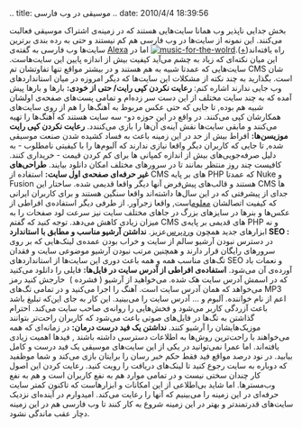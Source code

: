 .. title: موسیقی در وب فارسی‌ .. date: 2010/4/4 18:39:56

بخش جدایی نا‌پذیر وب همانا سایت‌هایی هستند که در زمینه‌ی اشتراک موسیقی
فعالبت می‌کنند‌. این نمونه از سایت‌ها در وب فارسی هم کم نیستند و حتی به
رده بندی برترین سایت‌ها وب فارسی به گفته‌ی
[Alexa](http://www.alexa.com/) راه
یافته‌اند([+](http://www.alexa.com/topsites/countries;0/IR))‌.[![](http://shahinism.files.wordpress.com/2010/04/ist2_1377739-music-for-the-wolrd.jpg?w=300 "music-for-the-wolrd")](http://shahinism.files.wordpress.com/2010/04/ist2_1377739-music-for-the-wolrd.jpg)
اما در این میان نکته‌ای که زیاد به چشم می‌آید کیفیت بیش از اندازه پایین
این سایت‌هاست‌. سایت‌هایی که عمدتا شبیه به هم هستند و در بیشتر مواقع
تنها تفاوتشان تم CMS شان است‌. بگذارید به چند نکته از مشکلات این سایت‌ها
که دیگر امروزه در میان استاندارد‌های وب جایی ندارند اشاره کنم‌: **رعایت
نکردن کپی رایت‌/ حتی از خودی‌:** بارها و بارها پیش آمده که به چند سایت
مختلف از این دست سر زده‌ام و تمامی پست‌های صفحه‌ی اولشان شبیه هم بوده‌,
تا جایی که حتی عکس مربوط به آهنگ‌ها را هم از روی سایت‌های همکارشان کپی
می‌کنند‌. در واقع در این حوزه دو‌- سه سایت هستند که آهنگ‌ها را تهیه
می‌کنند و ما‌بقی سایت‌ها نقش آینه‌ی آن‌ها را بازی می‌کنندد‌. **رعایت
نکردن کپی رایت موزیسن‌ها‌:** افراط بیش از حد در این زمینه باعث به فساد
کشیده شدن صنعت موسیقی شده‌, تا جایی که کاربران دیگر واقعا نیازی ندارند
که آلبوم‌ها را با کیفیتی نامطلوب‌ - به دلیل صرفه‌جویی‌های بیش از اندازه
کمپانی ها برای کم کردن قیمت - خریداری کنند‌. کافیست چند روز منتظر بمانند
تا در سرور‌های مختلف امکان دانلود بیایند‌. **طراحی‌های غیر حرفه‌ای
صفحه‌ی اول سایت‌:** استفاده از CMS های بر پایه PHP که عمدتا Nuke و
Fusion هستند و قالب‌های پیش‌فرض آنها دیگر واقعا قدیمی شده‌. ساختار این
CMS ها جدای از پیشرفتی که در این سال‌ها داشته‌اند واقعا سنگین هستند و
برای کاربران ایرانی که کیفیت اتصالشان
[معلوم](http://shahinism.wordpress.com/2010/03/29/%d8%a7%db%8c%d8%b1%d8%a7%d9%86%e2%80%8c-%d9%be%db%8c%d8%b4-%d8%a8%d9%87-%d8%b3%d9%88%db%8c-%d8%b9%d8%b5%d8%b1-%d9%87%d8%ac%d8%b1-%d8%af%d9%88%d8%b1%d8%a7%d9%86-%d8%a7%d8%b1%d8%aa%d8%a8%d8%a7%d8%b7/)است‌,
واقعا زجر‌آور‌. از طرفی دیگر استفاده‌ی افراطی از عکس‌ها و بنر‌ها در
سایز‌های بزرگ در جا‌های مختلف سایت نیز سرعت لود صفحات را به میزان زیادی
کاهش می‌دهد‌. توجه کنید که گفتم CMS های قدیمی بر پایه‌ی PHP و نه
ابزار‌های جدید همچون [ورد‌پرس‌](http://wordpress.org)عزیز. **نداشتن
آرشیو مناسب و مطابق با استاندارد SEO :** در دسترس نبودن آرشیو سالم از
سایت و خراب بودن عمده‌ی لینک‌هایی که بر روی سرور‌های رایگان قرار دارند و
همچنین مرتب نبودن آرشیو موضوعی سایت و فقدان تگ‌های مناسب همه و همه باعث
دوری این سایت‌ها از استاندارد‌های SEO و نعمات باد آورده‌ی آن می‌شود‌.
**استفاده‌ی افراطی از آدرس سایت در فایل‌ها‌:** فایلی را دانلود می‌کنید
که در اسمش آدرس سایت هک شده‌. می‌خواهید از آرشیو ( فشرده )  خارجش کنید
رمز می‌خواهد که همان آدرس سایت است‌. آهنگ را اجرا می‌کنید و در تمامی
تگ‌های MP3 اعم از نام خواننده‌. آلبوم و ... آدرس سایت را می‌بینید‌. این
کار به جای این‌که تبلیغ باشد باعث آزردگی کاربر می‌شود و فحش‌هایی را
روانه‌ی صاحب سایت می‌کند‌. احترام گذاشتن به تگ‌ها در فایل‌های صوتی باعث
می‌شود که کاربران راحت‌تر بتوانند موزیک‌هایشان را آرشیو کنند‌. **نداشتن
یک فید درست درمان‌:** در زمانه‌ای که همه می‌خواهند با راحت‌ترین روش‌ها
به اطلاعات دسترسی داشته باشند , فید‌ها اهمیت زیادی یافته‌اند‌. اما عمرا
نمی‌توانید در یکی از این سایت‌های موسیقی یک فید درست و کامل بیابید‌. در
نود درصد مواقع فید فقط حکم خبر رسان را برایتان بازی می‌کند و شما موظفید
که دوباره به سایت رجوع کنید تا لینک‌های دریافت را رویت کنید‌. رعایت کردن
این اصول کار چندان سختی نیست و در تمامی موارد هم به نفع کاربران است و هم
به نفع وب‌مستر‌ها‌. اما شاید بی‌اطلاعی از این امکانات و ابزار‌هاست که
تا‌کنون کمتر سایت حرفه‌ای در این زمینه را می‌بینیم که آنها را رعایت
می‌کند‌. امیدوارم در آینده‌ای نزدیک سایت‌های قدرتمندتر و بهتر در این
زمینه شروع به کار کنند تا وب فارسی هم در این زمینه دچار عقب ماندگی
نشود‌.
